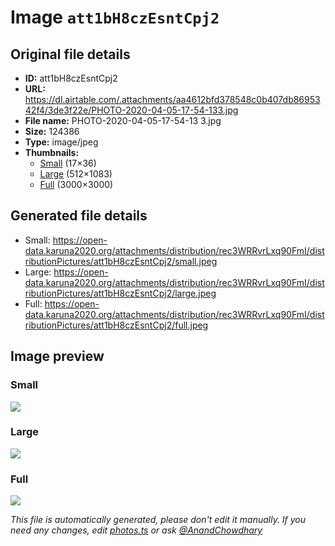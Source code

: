 # Image `att1bH8czEsntCpj2`

## Original file details

- **ID:** att1bH8czEsntCpj2
- **URL:** https://dl.airtable.com/.attachments/aa4612bfd378548c0b407db8695342f4/3de3f22e/PHOTO-2020-04-05-17-54-133.jpg
- **File name:** PHOTO-2020-04-05-17-54-13 3.jpg
- **Size:** 124386
- **Type:** image/jpeg
- **Thumbnails:**
  - [Small](https://dl.airtable.com/.attachmentThumbnails/2bd45783a4cd2ade137adaf254a0d8e5/5ec8a0e9) (17×36)
  - [Large](https://dl.airtable.com/.attachmentThumbnails/f2027c74f623b890480f09c0ae2ced52/9fcc4563) (512×1083)
  - [Full](https://dl.airtable.com/.attachmentThumbnails/2c4534f0d2c9becd835ae73e32743414/109f13d5) (3000×3000)

## Generated file details

- Small: https://open-data.karuna2020.org/attachments/distribution/rec3WRRvrLxq90FmI/distributionPictures/att1bH8czEsntCpj2/small.jpeg
- Large: https://open-data.karuna2020.org/attachments/distribution/rec3WRRvrLxq90FmI/distributionPictures/att1bH8czEsntCpj2/large.jpeg
- Full: https://open-data.karuna2020.org/attachments/distribution/rec3WRRvrLxq90FmI/distributionPictures/att1bH8czEsntCpj2/full.jpeg

## Image preview

### Small

![](https://open-data.karuna2020.org/attachments/distribution/rec3WRRvrLxq90FmI/distributionPictures/att1bH8czEsntCpj2/small.jpeg)

### Large

![](https://open-data.karuna2020.org/attachments/distribution/rec3WRRvrLxq90FmI/distributionPictures/att1bH8czEsntCpj2/large.jpeg)

### Full

![](https://open-data.karuna2020.org/attachments/distribution/rec3WRRvrLxq90FmI/distributionPictures/att1bH8czEsntCpj2/full.jpeg)

_This file is automatically generated, please don't edit it manually. If you need any changes, edit [photos.ts](/photos.ts) or ask [@AnandChowdhary](https://github.com/AnandChowdhary)_
